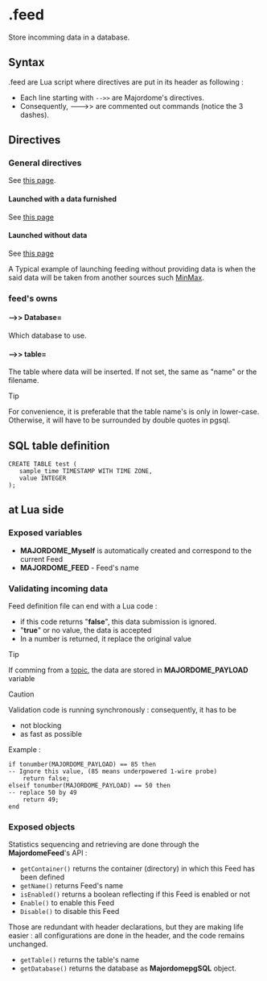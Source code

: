 # .feed

Store incomming data in a database.

## Syntax

.feed are Lua script where directives are put in its header as following :
- Each line starting with `-->>` are Majordome's directives.
- Consequently, --->> are commented out commands (notice the 3 dashes).

## Directives

### General directives
See [this page](../Headers%20and%20Shared%20Directives.md#general-directives).
#### Launched with a data furnished
See [this page](../Headers%20and%20Shared%20Directives.md#triggering-while-providing-data)
#### Launched without data
See [this page](../Headers%20and%20Shared%20Directives.md#triggering-without-data)

A Typical example of launching feeding without providing data is when the said data will be taken from another sources such [MinMax](../minmax.md).

### feed's owns
#### -->> Database=
Which database to use.

#### -->> table=
The table where data will be inserted.
If not set, the same as "name" or the filename.

> [!TIP]
> For convenience, it is preferable that the table name's is only in lower-case. Otherwise, it will have
>  to be surrounded by double quotes in pgsql.

## SQL table definition

```
CREATE TABLE test (
   sample_time TIMESTAMP WITH TIME ZONE,
   value INTEGER
);
```

## at Lua side

### Exposed variables

- **MAJORDOME_Myself** is automatically created and correspond to the current Feed
- **MAJORDOME_FEED** - Feed's name

### Validating incoming data
Feed definition file can end with a Lua code : 
- if this code returns "**false**", this data submission is ignored.
- "**true**" or no value, the data is accepted
- In a number is returned, it replace the original value

> [!TIP]
> If comming from a [topic](topic.md), the data are stored in **MAJORDOME_PAYLOAD** variable

> [!CAUTION]
> Validation code is running synchronously : consequently, it has to be 
> * not blocking
> * as fast as possible

Example :
```
if tonumber(MAJORDOME_PAYLOAD) == 85 then
-- Ignore this value, (85 means underpowered 1-wire probe)
	return false;
elseif tonumber(MAJORDOME_PAYLOAD) == 50 then
-- replace 50 by 49
	return 49;
end
```
### Exposed objects
Statistics sequencing and retrieving are done through the **MajordomeFeed**'s API :
- `getContainer()` returns the container (directory) in which this Feed has been defined
- `getName()` returns Feed's name
- `isEnabled()` returns a boolean reflecting if this Feed is enabled or not
- `Enable()` to enable this Feed
- `Disable()` to disable this Feed

Those are redundant with header declarations, but they are making life easier : all configurations are done in the header, and the code remains unchanged.

- `getTable()` returns the table's name
- `getDatabase()` returns the database as **MajordomepgSQL** object.
